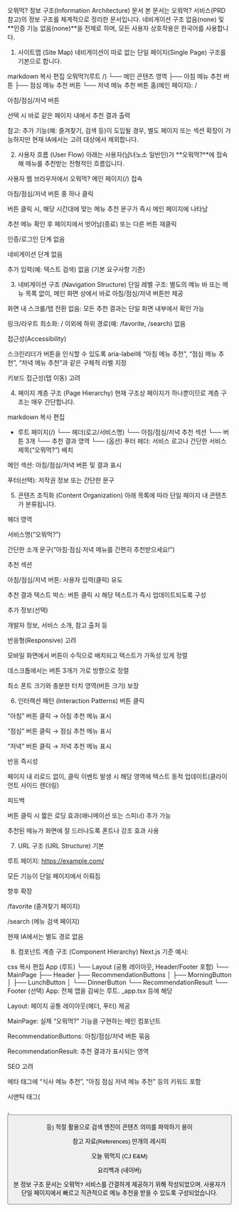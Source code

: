 오뭐먹? 정보 구조(Information Architecture) 문서
본 문서는 오뭐먹? 서비스(PRD 참고)의 정보 구조를 체계적으로 정리한 문서입니다.
네비게이션 구조 없음(none) 및 **인증 기능 없음(none)**을 전제로 하며, 모든 사용자 상호작용은 한국어를 사용합니다.

1. 사이트맵 (Site Map)
네비게이션이 따로 없는 단일 페이지(Single Page) 구조를 기본으로 합니다.

markdown
복사
편집
오뭐먹?(루트 /)
└── 메인 콘텐츠 영역
    ├── 아침 메뉴 추천 버튼
    ├── 점심 메뉴 추천 버튼
    └── 저녁 메뉴 추천 버튼
홈(메인 페이지): /

아침/점심/저녁 버튼

선택 시 바로 같은 페이지 내에서 추천 결과 출력

참고: 추가 기능(예: 즐겨찾기, 검색 등)이 도입될 경우, 별도 페이지 또는 섹션 확장이 가능하지만 현재 IA에서는 고려 대상에서 제외합니다.

2. 사용자 흐름 (User Flow)
아래는 사용자(남녀노소 일반인)가 **오뭐먹?**에 접속해 메뉴를 추천받는 전형적인 흐름입니다.

사용자 웹 브라우저에서 오뭐먹? 메인 페이지(/) 접속

아침/점심/저녁 버튼 중 하나 클릭

버튼 클릭 시, 해당 시간대에 맞는 메뉴 추천 문구가 즉시 메인 페이지에 나타남

추천 메뉴 확인 후 페이지에서 벗어남(종료) 또는 다른 버튼 재클릭

인증/로그인 단계 없음

네비게이션 단계 없음

추가 입력(예: 텍스트 검색) 없음 (기본 요구사항 기준)

3. 네비게이션 구조 (Navigation Structure)
단일 레벨 구조: 별도의 메뉴 바 또는 메뉴 목록 없이, 메인 화면 상에서 바로 아침/점심/저녁 버튼만 제공

화면 내 스크롤/탭 전환 없음: 모든 추천 결과는 단일 화면 내부에서 확인 가능

링크/라우트 최소화: / 이외에 하위 경로(예: /favorite, /search) 없음

접근성(Accessibility)

스크린리더가 버튼을 인식할 수 있도록 aria-label에 “아침 메뉴 추천”, “점심 메뉴 추천”, “저녁 메뉴 추천”과 같은 구체적 라벨 지정

키보드 접근성(탭 이동) 고려

4. 페이지 계층 구조 (Page Hierarchy)
현재 구조상 페이지가 하나뿐이므로 계층 구조는 매우 간단합니다.

markdown
복사
편집
- 루트 페이지(/)
   └── 헤더(로고/서비스명)
   └── 아침/점심/저녁 추천 섹션
       └── 버튼 3개
       └── 추천 결과 영역
   └── (옵션) 푸터
헤더: 서비스 로고나 간단한 서비스 제목(“오뭐먹?”) 배치

메인 섹션: 아침/점심/저녁 버튼 및 결과 표시

푸터(선택): 저작권 정보 또는 간단한 문구

5. 콘텐츠 조직화 (Content Organization)
아래 목록에 따라 단일 페이지 내 콘텐츠가 분류됩니다.

헤더 영역

서비스명(“오뭐먹?”)

간단한 소개 문구(“아침·점심·저녁 메뉴를 간편히 추천받으세요!”)

추천 섹션

아침/점심/저녁 버튼: 사용자 입력(클릭) 유도

추천 결과 텍스트 박스: 버튼 클릭 시 해당 텍스트가 즉시 업데이트되도록 구성

추가 정보(선택)

개발자 정보, 서비스 소개, 참고 출처 등

반응형(Responsive) 고려

모바일 화면에서 버튼이 수직으로 배치되고 텍스트가 가독성 있게 정렬

데스크톱에서는 버튼 3개가 가로 방향으로 정렬

최소 폰트 크기와 충분한 터치 영역(버튼 크기) 보장

6. 인터랙션 패턴 (Interaction Patterns)
버튼 클릭

“아침” 버튼 클릭 → 아침 추천 메뉴 표시

“점심” 버튼 클릭 → 점심 추천 메뉴 표시

“저녁” 버튼 클릭 → 저녁 추천 메뉴 표시

반응 즉시성

페이지 내 리로드 없이, 클릭 이벤트 발생 시 해당 영역에 텍스트 동적 업데이트(클라이언트 사이드 렌더링)

피드백

버튼 클릭 시 짧은 로딩 효과(애니메이션 또는 스피너) 추가 가능

추천된 메뉴가 화면에 잘 드러나도록 폰트나 강조 효과 사용

7. URL 구조 (URL Structure)
기본

루트 페이지: https://example.com/

모든 기능이 단일 페이지에서 이뤄짐

향후 확장

/favorite (즐겨찾기 페이지)

/search (메뉴 검색 페이지)

현재 IA에서는 별도 경로 없음

8. 컴포넌트 계층 구조 (Component Hierarchy)
Next.js 기준 예시:

css
복사
편집
App (루트)
└── Layout (공통 레이아웃, Header/Footer 포함)
    └── MainPage
        ├── Header
        ├── RecommendationButtons
        │   ├── MorningButton
        │   ├── LunchButton
        │   └── DinnerButton
        └── RecommendationResult
        └── Footer (선택)
App: 전체 앱을 감싸는 루트. _app.tsx 등에 해당

Layout: 페이지 공통 레이아웃(헤더, 푸터) 제공

MainPage: 실제 “오뭐먹?” 기능을 구현하는 메인 컴포넌트

RecommendationButtons: 아침/점심/저녁 버튼 묶음

RecommendationResult: 추천 결과가 표시되는 영역

SEO 고려

<head> 메타 태그에 “식사 메뉴 추천”, “아침 점심 저녁 메뉴 추천” 등의 키워드 포함

시맨틱 태그(<section>, <button>, <nav> 등) 적절 활용으로 검색 엔진이 콘텐츠 의미를 파악하기 용이

참고 자료(References)
만개의 레시피

오늘 뭐먹지 (CJ E&M)

요리백과 (네이버)

본 정보 구조 문서는 오뭐먹? 서비스를 간결하게 제공하기 위해 작성되었으며, 사용자가 단일 페이지에서 빠르고 직관적으로 메뉴 추천을 받을 수 있도록 구성되었습니다.